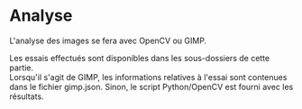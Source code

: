 # Analyse

L'analyse des images se fera avec OpenCV ou GIMP.

Les essais effectués sont disponibles dans les sous-dossiers de cette partie.  
Lorsqu'il s'agit de GIMP, les informations relatives à l'essai sont contenues
dans le fichier gimp.json. Sinon, le script Python/OpenCV est fourni avec les
résultats.

